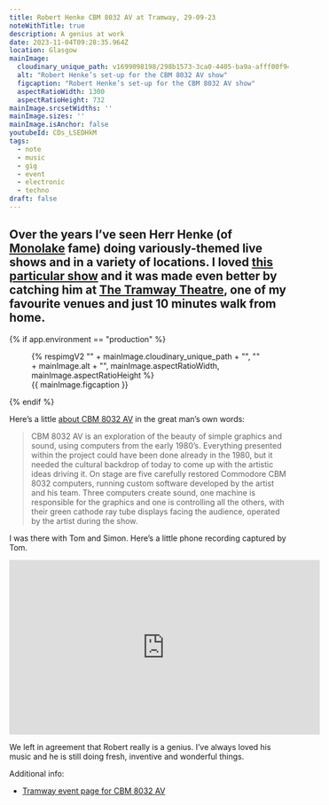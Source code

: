 ```yaml
---
title: Robert Henke CBM 8032 AV at Tramway, 29-09-23
noteWithTitle: true
description: A genius at work
date: 2023-11-04T09:28:35.964Z
location: Glasgow
mainImage:
  cloudinary_unique_path: v1699098198/298b1573-3ca0-4405-ba9a-afff00f94c89_o1paex.jpg
  alt: "Robert Henke’s set-up for the CBM 8032 AV show"
  figcaption: "Robert Henke’s set-up for the CBM 8032 AV show"
  aspectRatioWidth: 1300
  aspectRatioHeight: 732
mainImage.srcsetWidths: ''
mainImage.sizes: ''
mainImage.isAnchor: false
youtubeId: CDs_LSEDHkM
tags:
  - note
  - music
  - gig
  - event
  - electronic
  - techno
draft: false
---
```

Over the years I’ve seen Herr Henke (of [Monolake](https://www.discogs.com/artist/534-Monolake) fame) doing variously-themed live shows and in a variety of locations. I loved [this particular show](https://roberthenke.com/concerts/cbm8032av.html) and it was made even better by catching him at [The Tramway Theatre](https://www.tramway.org/about-tramway/), one of my favourite venues and just 10 minutes walk from home.
---

{% if app.environment == "production" %}
<figure>
  {% respimgV2
    "" + mainImage.cloudinary_unique_path + "",
    "" + mainImage.alt + "",
    mainImage.aspectRatioWidth,
    mainImage.aspectRatioHeight
  %}
  <figcaption>{{ mainImage.figcaption }}</figcaption>
</figure>
{% endif %}

Here’s a little [about CBM 8032 AV](https://roberthenke.com/concerts/cbm8032av.html) in the great man’s own words:

> CBM 8032 AV is an exploration of the beauty of simple graphics and sound, using computers from the early 1980’s. Everything presented within the project could have been done already in the 1980, but it needed the cultural backdrop of today to come up with the artistic ideas driving it. On stage are five carefully restored Commodore CBM 8032 computers, running custom software developed by the artist and his team. Three computers create sound, one machine is responsible for the graphics and one is controlling all the others, with their green cathode ray tube displays facing the audience, operated by the artist during the show. 

I was there with Tom and Simon. Here’s a little phone recording captured by Tom.

<div class="l-frame"><iframe title="Short clip of Robert Henke’ CBM 8032 AV show, live in Glasgow" width="560" height="315" src="https://www.youtube-nocookie.com/embed/CDs_LSEDHkM" frameborder="0" allow="accelerometer; autoplay; clipboard-write; encrypted-media; gyroscope; picture-in-picture" allowfullscreen></iframe></div>

We left in agreement that Robert really is a genius. I’ve always loved his music and he is still doing fresh, inventive and wonderful things.

Additional info:

- [Tramway event page for CBM 8032 AV](https://www.tramway.org/event/941c88f0-1649-4260-8f1e-afff00f70935)
